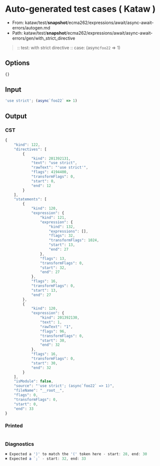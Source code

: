 # Auto-generated test cases ( Kataw )
- From: kataw/test/__snapshot__/ecma262/expressions/await/async-await-errors/autogen.md
- Path: kataw/test/__snapshot__/ecma262/expressions/await/async-await-errors/gen/with_strict_directive
> :: test: with strict directive
> :: case: (async`foo22` => 1)
## Options

`````js
{}
`````
## Input

`````js
'use strict'; (async`foo22` => 1)
`````
## Output

### CST

```javascript
{
    "kind": 122,
    "directives": [
        {
            "kind": 201392131,
            "text": "use strict",
            "rawText": "'use strict'",
            "flags": 4194400,
            "transformFlags": 0,
            "start": 0,
            "end": 12
        }
    ],
    "statements": [
        {
            "kind": 120,
            "expression": {
                "kind": 121,
                "expression": {
                    "kind": 132,
                    "expressions": [],
                    "flags": 32,
                    "transformFlags": 1024,
                    "start": 13,
                    "end": 27
                },
                "flags": 13,
                "transformFlags": 0,
                "start": 32,
                "end": 27
            },
            "flags": 16,
            "transformFlags": 0,
            "start": 13,
            "end": 27
        },
        {
            "kind": 120,
            "expression": {
                "kind": 201392130,
                "text": 1,
                "rawText": "1",
                "flags": 96,
                "transformFlags": 0,
                "start": 30,
                "end": 32
            },
            "flags": 16,
            "transformFlags": 0,
            "start": 30,
            "end": 32
        }
    ],
    "isModule": false,
    "source": "'use strict'; (async`foo22` => 1)",
    "fileName": "__root__",
    "flags": 0,
    "transformFlags": 0,
    "start": 0,
    "end": 33
}
```

### Printed

```javascript

```

### Diagnostics

```javascript
✖ Expected a ')' to match the '(' token here - start: 28, end: 30
✖ Expected a `;` - start: 32, end: 33

```

